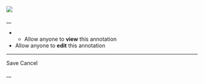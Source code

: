 ![](https://bat.bing.com/action/0?ti=56018282&Ver=2&mid=91bbc2cf-e2eb-475a-8cbb-1b09d0b5e964&sid=201ffde0635411ee902411d77b750559&vid=20202bf0635411ee9ac03f2e618b0b9f&vids=0&msclkid=N&pi=0&lg=en-US&sw=800&sh=600&sc=24&nwd=1&tl=Shortform%20%7C%20Book&p=https%3A%2F%2Fwww.shortform.com%2Fapp%2Fbook%2F10-happier%2F1-page-summary&r=&lt=399&evt=pageLoad&sv=1&rn=535538)

__

  *   * Allow anyone to **view** this annotation
  * Allow anyone to **edit** this annotation



* * *

Save Cancel

__



